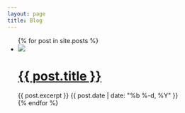 ```yaml
---
layout: page
title: Blog
---
```

<div class="blog-list">
  <ul>
    {% for post in site.posts %}
      <li>
        <img src="{{ post.featured-image }}">
        <div class="meta">
            <a href="{{ post.url }}"><h1>{{ post.title }}</h1></a>
            <span>{{ post.excerpt }}</span>
            <span id="date">{{ post.date | date: "%b %-d, %Y" }}</span>
        </div>
      </li>
    {% endfor %}
  </ul>
</div>